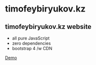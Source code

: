 
# timofeybiryukov.kz

## timofeybiryukov.kz website

* all pure JavaScript
* zero dependencies
* bootstrap 4 /w CDN

[Demo](http://timofeybiryukov.kz)
